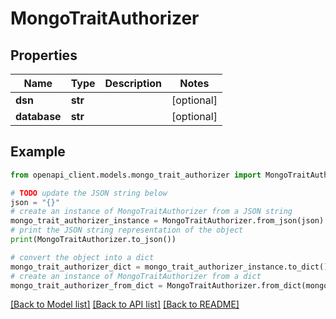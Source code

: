 # MongoTraitAuthorizer


## Properties

Name | Type | Description | Notes
------------ | ------------- | ------------- | -------------
**dsn** | **str** |  | [optional] 
**database** | **str** |  | [optional] 

## Example

```python
from openapi_client.models.mongo_trait_authorizer import MongoTraitAuthorizer

# TODO update the JSON string below
json = "{}"
# create an instance of MongoTraitAuthorizer from a JSON string
mongo_trait_authorizer_instance = MongoTraitAuthorizer.from_json(json)
# print the JSON string representation of the object
print(MongoTraitAuthorizer.to_json())

# convert the object into a dict
mongo_trait_authorizer_dict = mongo_trait_authorizer_instance.to_dict()
# create an instance of MongoTraitAuthorizer from a dict
mongo_trait_authorizer_from_dict = MongoTraitAuthorizer.from_dict(mongo_trait_authorizer_dict)
```
[[Back to Model list]](../README.md#documentation-for-models) [[Back to API list]](../README.md#documentation-for-api-endpoints) [[Back to README]](../README.md)


